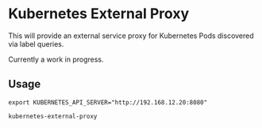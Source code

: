 # Kubernetes External Proxy

This will provide an external service proxy for Kubernetes Pods discovered via label queries.

Currently a work in progress.

## Usage

```
export KUBERNETES_API_SERVER="http://192.168.12.20:8080"
```

```
kubernetes-external-proxy
```
